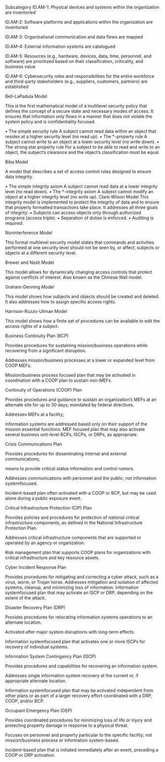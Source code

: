 
Subcategory
ID.AM-1: Physical devices and systems within the organization are inventoried





ID.AM-2: Software platforms and applications within the organization are inventoried





ID.AM-3: Organizational communication and data flows are mapped




ID.AM-4: External information systems are catalogued



ID.AM-5: Resources (e.g., hardware, devices, data, time, personnel, and software) are prioritized based on their classification, criticality, and business value 




ID.AM-6: Cybersecurity roles and responsibilities for the entire workforce and third-party stakeholders (e.g., suppliers, customers, partners) are established







Bell-LaPadula Model 

This is the first mathematical model of a multilevel security
policy that defines the concept of a secure state and necessary modes of access.
It ensures that information only flows in a manner that does not violate the system
policy and is confidentiality focused.

• The simple security rule A subject cannot read data within an object that
resides at a higher security level (no read up).
• The *-property rule A subject cannot write to an object at a lower security
level (no write down).
• The strong star property rule For a subject to be able to read and write to an object, the subject’s clearance and the object’s classification must be equal.

Biba Model 

A model that describes a set of access control rules designed to ensure
data integrity.

• The simple integrity axiom A subject cannot read data at a lower integrity
level (no read down).
• The *-integrity axiom A subject cannot modify an object at a higher
integrity level (no write up).
Clark-Wilson Model This integrity model is implemented to protect the integrity
of data and to ensure that properly formatted transactions take place. It addresses
all three goals of integrity:
• Subjects can access objects only through authorized programs (access triple).
• Separation of duties is enforced.
• Auditing is required.

Noninterference Model 

This formal multilevel security model states that
commands and activities performed at one security level should not be seen by, or
affect, subjects or objects at a different security level.

Brewer and Nash Model 

This model allows for dynamically changing access controls
that protect against conflicts of interest. Also known as the Chinese Wall model.

Graham-Denning Model 

This model shows how subjects and objects should be
created and deleted. It also addresses how to assign specific access rights.

Harrison-Ruzzo-Ullman Model 

This model shows how a finite set of procedures
can be available to edit the access rights of a subject.



Business Continuity Plan (BCP)

Provides procedures for sustaining mission/business operations while recovering from a significant disruption.

Addresses mission/business processes at a lower or expanded level from COOP MEFs.

Mission/business process focused plan that may be activated in coordination with a COOP plan to sustain non-MEFs.

Continuity of Operations (COOP) Plan

Provides procedures and guidance to sustain an organization’s MEFs at an alternate site for up to 30 days; mandated by federal directives.

Addresses MEFs at a facility;

information systems are addressed based only on their support of the mission essential functions.
MEF focused plan that
may also activate several
business unit-level BCPs,
ISCPs, or DRPs, as
appropriate.

Crisis Communications Plan

Provides procedures for disseminating internal and external communications;

means to provide critical status information and control rumors.

Addresses communications with personnel and the public; not information systemfocused.

Incident-based plan often activated with a COOP or
BCP, but may be used
alone during a public
exposure event.

Critical Infrastructure Protection (CIP) Plan

Provides policies and procedures for protection of national critical infrastructure
components, as defined in the National Infrastructure Protection Plan.

Addresses critical infrastructure components that are supported or operated by an agency or organization.

Risk management plan
that supports COOP
plans for organizations
with critical infrastructure
and key resource assets.

Cyber Incident Response Plan

Provides procedures for mitigating and correcting a cyber attack, such as a virus, worm, or Trojan horse.
Addresses mitigation and isolation of affected systems,
cleanup, and minimizing loss of information.
Information systemfocused plan that may
activate an ISCP or DRP,
depending on the extent
of the attack.


Disaster Recovery Plan (DRP)

Provides procedures for relocating information systems operations to an alternate location.

Activated after major system disruptions with long-term effects.

Information systemfocused plan that activates one or more ISCPs for recovery of individual systems.

Information System Contingency Plan (ISCP)

Provides procedures and capabilities for recovering an information system.

Addresses single information system recovery at the
current or, if appropriate
alternate location.

Information systemfocused plan that may be
activated independent
from other plans or as
part of a larger recovery
effort coordinated with a
DRP, COOP, and/or
BCP.

Occupant Emergency Plan (OEP)

Provides coordinated procedures for minimizing loss of life or injury and
protecting property damage in response to a physical threat.

Focuses on personnel and property particular to the specific facility; not
mission/business process or information system-based.

Incident-based plan that is initiated immediately after an event, preceding a COOP or DRP activation. 
